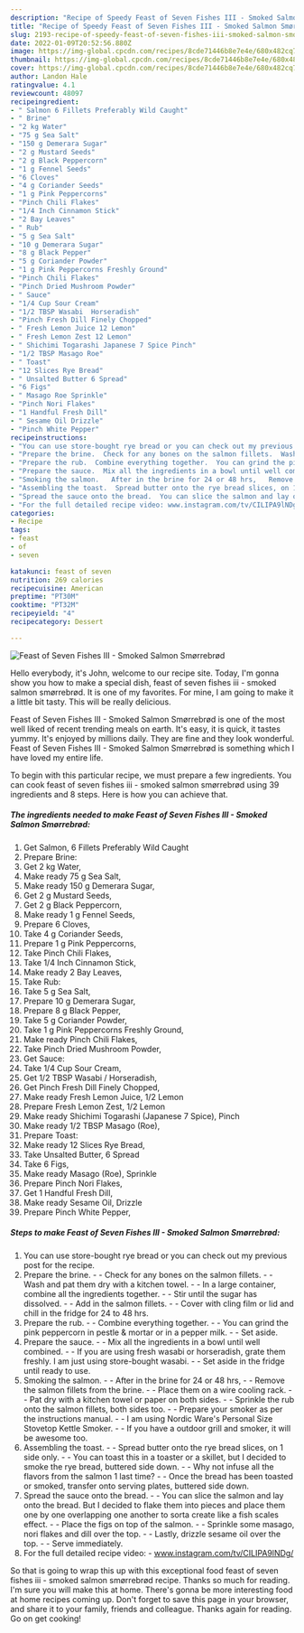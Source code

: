 ```yaml
---
description: "Recipe of Speedy Feast of Seven Fishes III - Smoked Salmon Smørrebrød"
title: "Recipe of Speedy Feast of Seven Fishes III - Smoked Salmon Smørrebrød"
slug: 2193-recipe-of-speedy-feast-of-seven-fishes-iii-smoked-salmon-smorrebrod
date: 2022-01-09T20:52:56.880Z
image: https://img-global.cpcdn.com/recipes/8cde71446b8e7e4e/680x482cq70/feast-of-seven-fishes-iii-smoked-salmon-smorrebrod-recipe-main-photo.jpg
thumbnail: https://img-global.cpcdn.com/recipes/8cde71446b8e7e4e/680x482cq70/feast-of-seven-fishes-iii-smoked-salmon-smorrebrod-recipe-main-photo.jpg
cover: https://img-global.cpcdn.com/recipes/8cde71446b8e7e4e/680x482cq70/feast-of-seven-fishes-iii-smoked-salmon-smorrebrod-recipe-main-photo.jpg
author: Landon Hale
ratingvalue: 4.1
reviewcount: 48097
recipeingredient:
- " Salmon 6 Fillets Preferably Wild Caught"
- " Brine"
- "2 kg Water"
- "75 g Sea Salt"
- "150 g Demerara Sugar"
- "2 g Mustard Seeds"
- "2 g Black Peppercorn"
- "1 g Fennel Seeds"
- "6 Cloves"
- "4 g Coriander Seeds"
- "1 g Pink Peppercorns"
- "Pinch Chili Flakes"
- "1/4 Inch Cinnamon Stick"
- "2 Bay Leaves"
- " Rub"
- "5 g Sea Salt"
- "10 g Demerara Sugar"
- "8 g Black Pepper"
- "5 g Coriander Powder"
- "1 g Pink Peppercorns Freshly Ground"
- "Pinch Chili Flakes"
- "Pinch Dried Mushroom Powder"
- " Sauce"
- "1/4 Cup Sour Cream"
- "1/2 TBSP Wasabi  Horseradish"
- "Pinch Fresh Dill Finely Chopped"
- " Fresh Lemon Juice 12 Lemon"
- " Fresh Lemon Zest 12 Lemon"
- " Shichimi Togarashi Japanese 7 Spice Pinch"
- "1/2 TBSP Masago Roe"
- " Toast"
- "12 Slices Rye Bread"
- " Unsalted Butter 6 Spread"
- "6 Figs"
- " Masago Roe Sprinkle"
- "Pinch Nori Flakes"
- "1 Handful Fresh Dill"
- " Sesame Oil Drizzle"
- "Pinch White Pepper"
recipeinstructions:
- "You can use store-bought rye bread or you can check out my previous post for the recipe."
- "Prepare the brine.  Check for any bones on the salmon fillets.  Wash and pat them dry with a kitchen towel.  In a large container, combine all the ingredients together.  Stir until the sugar has dissolved.  Add in the salmon fillets.  Cover with cling film or lid and chill in the fridge for 24 to 48 hrs."
- "Prepare the rub.  Combine everything together.  You can grind the pink peppercorn in pestle &amp; mortar or in a pepper milk.  Set aside."
- "Prepare the sauce.  Mix all the ingredients in a bowl until well combined.  If you are using fresh wasabi or horseradish, grate them freshly. I am just using store-bought wasabi.  Set aside in the fridge until ready to use."
- "Smoking the salmon.   After in the brine for 24 or 48 hrs,   Remove the salmon fillets from the brine.  Place them on a wire cooling rack.  Pat dry with a kitchen towel or paper on both sides.  Sprinkle the rub onto the salmon fillets, both sides too.  Prepare your smoker as per the instructions manual.  I am using Nordic Ware&#39;s Personal Size Stovetop Kettle Smoker.  If you have a outdoor grill and smoker, it will be awesome too."
- "Assembling the toast.  Spread butter onto the rye bread slices, on 1 side only.  You can toast this in a toaster or a skillet, but I decided to smoke the rye bread, buttered side down.  Why not infuse all the flavors from the salmon 1 last time?  Once the bread has been toasted or smoked, transfer onto serving plates, buttered side down."
- "Spread the sauce onto the bread.  You can slice the salmon and lay onto the bread. But I decided to flake them into pieces and place them one by one overlapping one another to sorta create like a fish scales effect.  Place the figs on top of the salmon.  Sprinkle some masago, nori flakes and dill over the top.  Lastly, drizzle sesame oil over the top.  Serve immediately."
- "For the full detailed recipe video: www.instagram.com/tv/CILIPA9lNDg/"
categories:
- Recipe
tags:
- feast
- of
- seven

katakunci: feast of seven 
nutrition: 269 calories
recipecuisine: American
preptime: "PT30M"
cooktime: "PT32M"
recipeyield: "4"
recipecategory: Dessert

---
```



![Feast of Seven Fishes III - Smoked Salmon Smørrebrød](https://img-global.cpcdn.com/recipes/8cde71446b8e7e4e/680x482cq70/feast-of-seven-fishes-iii-smoked-salmon-smorrebrod-recipe-main-photo.jpg)

Hello everybody, it's John, welcome to our recipe site. Today, I'm gonna show you how to make a special dish, feast of seven fishes iii - smoked salmon smørrebrød. It is one of my favorites. For mine, I am going to make it a little bit tasty. This will be really delicious.

Feast of Seven Fishes III - Smoked Salmon Smørrebrød is one of the most well liked of recent trending meals on earth. It's easy, it is quick, it tastes yummy. It's enjoyed by millions daily. They are fine and they look wonderful. Feast of Seven Fishes III - Smoked Salmon Smørrebrød is something which I have loved my entire life.




To begin with this particular recipe, we must prepare a few ingredients. You can cook feast of seven fishes iii - smoked salmon smørrebrød using 39 ingredients and 8 steps. Here is how you can achieve that.

<!--inarticleads1-->

##### The ingredients needed to make Feast of Seven Fishes III - Smoked Salmon Smørrebrød:

1. Get  Salmon, 6 Fillets Preferably Wild Caught
1. Prepare  Brine:
1. Get 2 kg Water,
1. Make ready 75 g Sea Salt,
1. Make ready 150 g Demerara Sugar,
1. Get 2 g Mustard Seeds,
1. Get 2 g Black Peppercorn,
1. Make ready 1 g Fennel Seeds,
1. Prepare 6 Cloves,
1. Take 4 g Coriander Seeds,
1. Prepare 1 g Pink Peppercorns,
1. Take Pinch Chili Flakes,
1. Take 1/4 Inch Cinnamon Stick,
1. Make ready 2 Bay Leaves,
1. Take  Rub:
1. Take 5 g Sea Salt,
1. Prepare 10 g Demerara Sugar,
1. Prepare 8 g Black Pepper,
1. Take 5 g Coriander Powder,
1. Take 1 g Pink Peppercorns Freshly Ground,
1. Make ready Pinch Chili Flakes,
1. Take Pinch Dried Mushroom Powder,
1. Get  Sauce:
1. Take 1/4 Cup Sour Cream,
1. Get 1/2 TBSP Wasabi / Horseradish,
1. Get Pinch Fresh Dill Finely Chopped,
1. Make ready  Fresh Lemon Juice, 1/2 Lemon
1. Prepare  Fresh Lemon Zest, 1/2 Lemon
1. Make ready  Shichimi Togarashi (Japanese 7 Spice), Pinch
1. Make ready 1/2 TBSP Masago (Roe),
1. Prepare  Toast:
1. Make ready 12 Slices Rye Bread,
1. Take  Unsalted Butter, 6 Spread
1. Take 6 Figs,
1. Make ready  Masago (Roe), Sprinkle
1. Prepare Pinch Nori Flakes,
1. Get 1 Handful Fresh Dill,
1. Make ready  Sesame Oil, Drizzle
1. Prepare Pinch White Pepper,




<!--inarticleads2-->

##### Steps to make Feast of Seven Fishes III - Smoked Salmon Smørrebrød:

1. You can use store-bought rye bread or you can check out my previous post for the recipe.
1. Prepare the brine. -  - Check for any bones on the salmon fillets. -  - Wash and pat them dry with a kitchen towel. -  - In a large container, combine all the ingredients together. -  - Stir until the sugar has dissolved. -  - Add in the salmon fillets. -  - Cover with cling film or lid and chill in the fridge for 24 to 48 hrs.
1. Prepare the rub. -  - Combine everything together. -  - You can grind the pink peppercorn in pestle &amp; mortar or in a pepper milk. -  - Set aside.
1. Prepare the sauce. -  - Mix all the ingredients in a bowl until well combined. -  - If you are using fresh wasabi or horseradish, grate them freshly. I am just using store-bought wasabi. -  - Set aside in the fridge until ready to use.
1. Smoking the salmon.  -  - After in the brine for 24 or 48 hrs,  -  - Remove the salmon fillets from the brine. -  - Place them on a wire cooling rack. -  - Pat dry with a kitchen towel or paper on both sides. -  - Sprinkle the rub onto the salmon fillets, both sides too. -  - Prepare your smoker as per the instructions manual. -  - I am using Nordic Ware&#39;s Personal Size Stovetop Kettle Smoker. -  - If you have a outdoor grill and smoker, it will be awesome too.
1. Assembling the toast. -  - Spread butter onto the rye bread slices, on 1 side only. -  - You can toast this in a toaster or a skillet, but I decided to smoke the rye bread, buttered side down. -  - Why not infuse all the flavors from the salmon 1 last time? -  - Once the bread has been toasted or smoked, transfer onto serving plates, buttered side down.
1. Spread the sauce onto the bread. -  - You can slice the salmon and lay onto the bread. But I decided to flake them into pieces and place them one by one overlapping one another to sorta create like a fish scales effect. -  - Place the figs on top of the salmon. -  - Sprinkle some masago, nori flakes and dill over the top. -  - Lastly, drizzle sesame oil over the top. -  - Serve immediately.
1. For the full detailed recipe video: - www.instagram.com/tv/CILIPA9lNDg/




So that is going to wrap this up with this exceptional food feast of seven fishes iii - smoked salmon smørrebrød recipe. Thanks so much for reading. I'm sure you will make this at home. There's gonna be more interesting food at home recipes coming up. Don't forget to save this page in your browser, and share it to your family, friends and colleague. Thanks again for reading. Go on get cooking!
